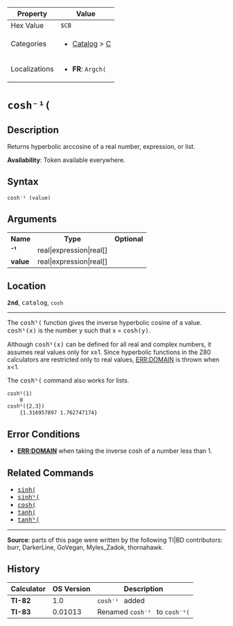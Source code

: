 | Property      | Value |
|---------------|-------|
| Hex Value     | `$CB`|
| Categories    | <ul><li>[Catalog](<../categories/Catalog.md>) > [C](<../categories/Catalog.md#C>)</li></ul> |
| Localizations | <ul><li><b>FR</b>: `Argch(`</li></ul> |

# `cosh⁻¹(`

## Description
Returns hyperbolic arccosine of a real number, expression, or list.


<b>Availability</b>: Token available everywhere.

## Syntax
`cosh⁻¹ (value)`

## Arguments
<table>
<tr><th>Name</th><th>Type</th><th>Optional</th></tr>

<tr><td><b>⁻¹</b></td><td>real|expression|real[]</td><td></td></tr>

<tr><td><b>value</b></td><td>real|expression|real[]</td><td></td></tr>

</table>

## Location
<tt><kbd><b>2nd</b></kbd></tt>, <kbd>catalog</kbd>, `cosh`
<hr>

The <tt>coshֿ¹(</tt> function gives the inverse hyperbolic cosine of a value. <tt>coshֿ¹(x)</tt> is the number y such that x = <tt>cosh(y)</tt>.

Although <tt>coshֿ¹(x)</tt> can be defined for all real and complex numbers, it assumes real values only for x≥1. Since hyperbolic functions in the Z80 calculators are restricted only to real values, [ERR:DOMAIN](errors#domain) is thrown when x<1.

The <tt>coshֿ¹(</tt> command also works for lists.

```ti-basic
coshֿ¹(1)
    0
coshֿ¹({2,3})
    {1.316957897 1.762747174}
```

## Error Conditions

*   **[ERR:DOMAIN](errors#domain)** when taking the inverse cosh of a number less than 1.

## Related Commands

*   <tt><a href="sinh(.md">sinh(</a></tt>
*   <tt><a href="sinhֿ¹(.md">sinhֿ¹(</a></tt>
*   <tt><a href="cosh(.md">cosh(</a></tt>
*   <tt><a href="tanh(.md">tanh(</a></tt>
*   <tt><a href="tanhֿ¹(.md">tanhֿ¹(</a></tt>

* * *

**Source**: parts of this page were written by the following TI|BD contributors: burr, DarkerLine, GoVegan, Myles_Zadok, thornahawk.

## History
| Calculator | OS Version | Description |
|------------|------------|-------------|
| <b>TI-82</b> | 1.0 | `cosh⁻¹ ` added |
| <b>TI-83</b> | 0.01013 | Renamed `cosh⁻¹ ` to `cosh⁻¹(`


